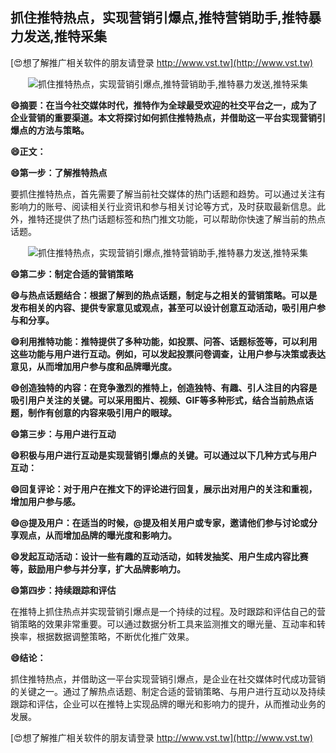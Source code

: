 ## **抓住推特热点，实现营销引爆点,推特营销助手,推特暴力发送,推特采集**

[😍想了解推广相关软件的朋友请登录 http://www.vst.tw](http://www.vst.tw)

 <center><img src="https://vst.tw/MP4/tuiguang/png/4.png" alt="抓住推特热点，实现营销引爆点,推特营销助手,推特暴力发送,推特采集"></center>

**😄摘要：在当今社交媒体时代，推特作为全球最受欢迎的社交平台之一，成为了企业营销的重要渠道。本文将探讨如何抓住推特热点，并借助这一平台实现营销引爆点的方法与策略。**

**😄正文：**

**😄第一步：了解推特热点**

要抓住推特热点，首先需要了解当前社交媒体的热门话题和趋势。可以通过关注有影响力的账号、阅读相关行业资讯和参与相关讨论等方式，及时获取最新信息。此外，推特还提供了热门话题标签和热门推文功能，可以帮助你快速了解当前的热点话题。

 <center><img src="https://vst.tw/MP4/tuiguang/png/7.png" alt="抓住推特热点，实现营销引爆点,推特营销助手,推特暴力发送,推特采集"></center>

**😄第二步：制定合适的营销策略**

**😄与热点话题结合：根据了解到的热点话题，制定与之相关的营销策略。可以是发布相关的内容、提供专家意见或观点，甚至可以设计创意互动活动，吸引用户参与和分享。**

**😄利用推特功能：推特提供了多种功能，如投票、问答、话题标签等，可以利用这些功能与用户进行互动。例如，可以发起投票问卷调查，让用户参与决策或表达意见，从而增加用户参与度和品牌曝光度。**

**😄创造独特的内容：在竞争激烈的推特上，创造独特、有趣、引人注目的内容是吸引用户关注的关键。可以采用图片、视频、GIF等多种形式，结合当前热点话题，制作有创意的内容来吸引用户的眼球。**

**😄第三步：与用户进行互动**

**😄积极与用户进行互动是实现营销引爆点的关键。可以通过以下几种方式与用户互动：**

**😄回复评论：对于用户在推文下的评论进行回复，展示出对用户的关注和重视，增加用户参与感。**

**😄@提及用户：在适当的时候，@提及相关用户或专家，邀请他们参与讨论或分享观点，从而增加品牌的曝光度和影响力。**

**😄发起互动活动：设计一些有趣的互动活动，如转发抽奖、用户生成内容比赛等，鼓励用户参与并分享，扩大品牌影响力。**

**😄第四步：持续跟踪和评估**

在推特上抓住热点并实现营销引爆点是一个持续的过程。及时跟踪和评估自己的营销策略的效果非常重要。可以通过数据分析工具来监测推文的曝光量、互动率和转换率，根据数据调整策略，不断优化推广效果。

**😄结论：**

抓住推特热点，并借助这一平台实现营销引爆点，是企业在社交媒体时代成功营销的关键之一。通过了解热点话题、制定合适的营销策略、与用户进行互动以及持续跟踪和评估，企业可以在推特上实现品牌的曝光和影响力的提升，从而推动业务的发展。

[😍想了解推广相关软件的朋友请登录 http://www.vst.tw](http://www.vst.tw)



